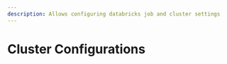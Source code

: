 ```yaml
---
description: Allows configuring databricks job and cluster settings
---
```


# Cluster Configurations

